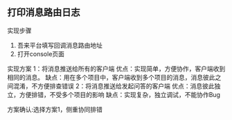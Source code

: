 ## 打印消息路由日志

实现步骤

1. 吾来平台填写回调消息路由地址
2. 打开console页面


实现方案
1：将消息推送给所有的客户端
    优点：实现简单，方便协作，客户端收到相同的消息。
    缺点：用在多个项目中，客户端收到多个项目的消息，消息彼此之间混淆，不方便排查错误
2：将消息推送给发起问答的客户端
    优点：消息彼此独立，方便排错，不受多个项目的影响
    缺点：实现复杂，独立调试，不能协作Bug

方案确认:选择方案1，侧重协同排错
